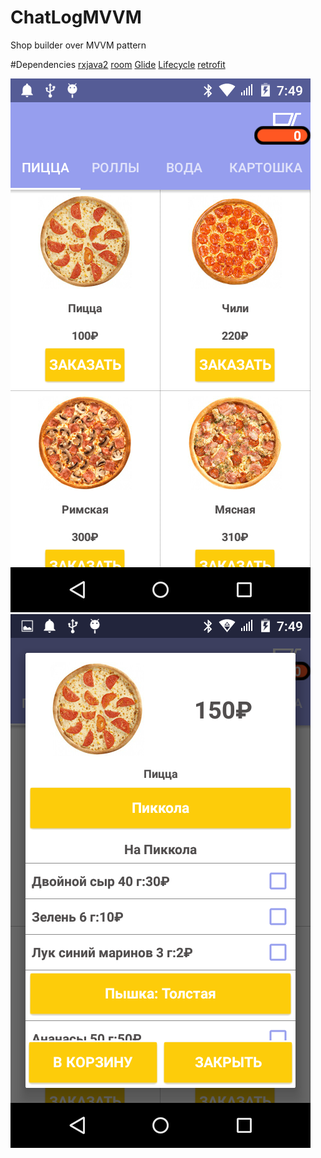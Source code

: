 # ChatLogMVVM
  
Shop builder over MVVM pattern

#Dependencies 
[rxjava2](https://github.com/ReactiveX/RxJava)
[room](https://developer.android.com/training/data-storage/room)
[Glide](https://github.com/bumptech/glide)
[Lifecycle](https://developer.android.com/jetpack/androidx/releases/lifecycle)
[retrofit](https://square.github.io/retrofit/)

![catalog screen](https://github.com/Logsod/Foodshop/blob/master/images/Screenshot_2021-04-22-07-49-05.png)
![catalog screen2](https://github.com/Logsod/Foodshop/blob/master/images/Screenshot_2021-04-22-07-49-14.png)
